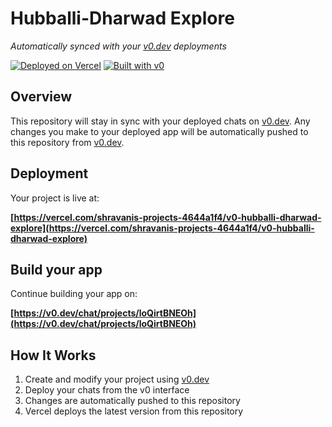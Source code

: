 # Hubballi-Dharwad Explore

*Automatically synced with your [v0.dev](https://v0.dev) deployments*

[![Deployed on Vercel](https://img.shields.io/badge/Deployed%20on-Vercel-black?style=for-the-badge&logo=vercel)](https://vercel.com/shravanis-projects-4644a1f4/v0-hubballi-dharwad-explore)
[![Built with v0](https://img.shields.io/badge/Built%20with-v0.dev-black?style=for-the-badge)](https://v0.dev/chat/projects/loQirtBNEOh)

## Overview

This repository will stay in sync with your deployed chats on [v0.dev](https://v0.dev).
Any changes you make to your deployed app will be automatically pushed to this repository from [v0.dev](https://v0.dev).

## Deployment

Your project is live at:

**[https://vercel.com/shravanis-projects-4644a1f4/v0-hubballi-dharwad-explore](https://vercel.com/shravanis-projects-4644a1f4/v0-hubballi-dharwad-explore)**

## Build your app

Continue building your app on:

**[https://v0.dev/chat/projects/loQirtBNEOh](https://v0.dev/chat/projects/loQirtBNEOh)**

## How It Works

1. Create and modify your project using [v0.dev](https://v0.dev)
2. Deploy your chats from the v0 interface
3. Changes are automatically pushed to this repository
4. Vercel deploys the latest version from this repository